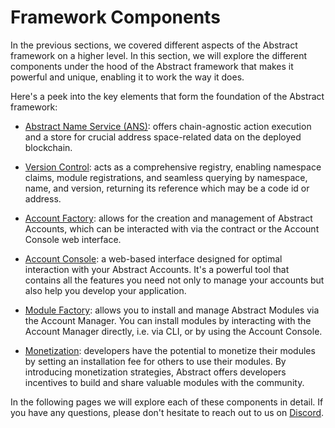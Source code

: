 # Framework Components

In the previous sections, we covered different aspects of the Abstract framework on a higher level. In this section, we
will explore the different components under the hood of the Abstract framework that makes it powerful and
unique, enabling it to work the way it does.

Here's a peek into the key elements that form the foundation of the Abstract framework:

- [Abstract Name Service (ANS)](./1_ans.md): offers chain-agnostic action execution and a store for crucial address
  space-related data on the deployed blockchain.

- [Version Control](./2_version_control.md): acts as a comprehensive registry, enabling namespace claims, module
  registrations, and seamless querying by namespace, name, and version, returning its reference which may be a code id
  or address.

- [Account Factory](./3_account_factory.md): allows for the creation and management of Abstract Accounts, which can be
  interacted with via the contract or the Account Console web interface.

- [Account Console](./4_account_console.md): a web-based interface designed for optimal interaction with your Abstract
  Accounts. It's a powerful tool that contains all the features you need not only to manage your accounts but also help
  you develop your application.

- [Module Factory](./5_module_factory.md): allows you to install and manage Abstract Modules via the Account Manager.
  You
  can install modules by interacting with the Account Manager directly, i.e. via CLI, or by using the Account Console.

- [Monetization](./6_monetization.md): developers have the potential to monetize their modules by setting an
  installation fee for
  others to use their modules. By introducing monetization strategies, Abstract offers developers
  incentives to build and share valuable modules with the community.

In the following pages we will explore each of these components in detail. If you have any questions, please don't
hesitate to reach out to us on <a href="https://discord.com/invite/uch3Tq3aym" target="_blank">Discord</a>.
